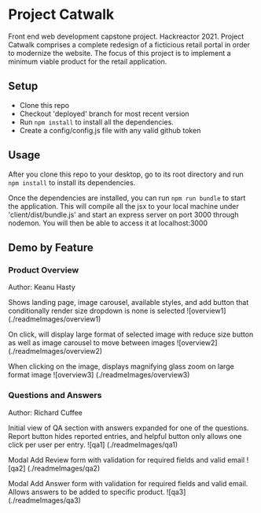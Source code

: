# Project Catwalk
Front end web development capstone project. Hackreactor 2021. Project Catwalk comprises a complete redesign of a ficticious retail portal in order to modernize the website. The focus of this project is to implement a minimum viable product for the retail application.

## Setup
- Clone this repo
- Checkout 'deployed' branch for most recent version
- Run `npm install` to install all the dependencies.
- Create a config/config.js file with any valid github token

## Usage
After you clone this repo to your desktop, go to its root directory and run `npm install` to install its dependencies.

Once the dependencies are installed, you can run  `npm run bundle` to start the application. This will compile all the jsx to your local machine under 'client/dist/bundle.js' and start an express server on port 3000 through nodemon. You will then be able to access it at localhost:3000

## Demo by Feature

### Product Overview
Author: Keanu Hasty

Shows landing page, image carousel, available styles, and add button that conditionally render size dropdown is none is selected
![overview1] (./readmeImages/overview1)

On click, will display large format of selected image with reduce size button as well as image carousel to move between images
![overview2] (./readmeImages/overview2)

When clicking on the image, displays magnifying glass zoom on large format image
![overview3] (./readmeImages/overview3)


### Questions and Answers
Author: Richard Cuffee

Initial view of QA section with answers expanded for one of the questions. Report button hides reported entries, and helpful button only allows one click per user per entry.
![qa1] (./readmeImages/qa1)

Modal Add Review form with validation for required fields and valid email
![qa2] (./readmeImages/qa2)

Modal Add Answer form with validation for required fields and valid email. Allows answers to be added to specific product.
![qa3] (./readmeImages/qa3)
